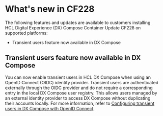 # What's new in CF228

The following features and updates are available to customers installing HCL Digital Experience (DX) Compose Container Update CF228 on supported platforms:

- Transient users feature now available in DX Compose

## Transient users feature now available in DX Compose

You can now enable transient users in HCL DX Compose when using an OpenID Connect (OIDC) identity provider. Transient users are authenticated externally through the OIDC provider and do not require a corresponding entry in the local DX Compose user registry. This allows users managed by an external identity provider to access DX Compose without duplicating their accounts locally. For more information, refer to [Configuring transient users in DX Compose with OpenID Connect](../deploy_dx/manage/cfg_webengine/configure_transient_users.md).
